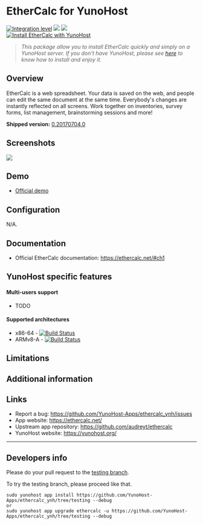 # EtherCalc for YunoHost

[![Integration level](https://dash.yunohost.org/integration/ethercalc.svg)](https://dash.yunohost.org/appci/app/ethercalc) ![](https://ci-apps.yunohost.org/ci/badges/ethercalc.status.svg) ![](https://ci-apps.yunohost.org/ci/badges/ethercalc.maintain.svg)  
[![Install EtherCalc with YunoHost](https://install-app.yunohost.org/install-with-yunohost.svg)](https://install-app.yunohost.org/?app=ethercalc)

> *This package allow you to install EtherCalc quickly and simply on a YunoHost server.
If you don't have YunoHost, please see [here](https://yunohost.org/#/install) to know how to install and enjoy it.*

## Overview
EtherCalc is a web spreadsheet. Your data is saved on the web, and people can edit the same document at the same time. Everybody's changes are instantly reflected on all screens. Work together on inventories, survey forms, list management, brainstorming sessions and more!

**Shipped version:** [0.20170704.0](https://github.com/audreyt/ethercalc/tree/0.20170704.0)

## Screenshots

![](https://accueil.framacalc.org/img/fr/screenshot.png)

## Demo

* [Official demo](https://ethercalc.org/_new)

## Configuration

N/A.

## Documentation

 * Official EtherCalc documentation: https://ethercalc.net/#ch1

## YunoHost specific features

#### Multi-users support

* TODO

#### Supported architectures

* x86-64 - [![Build Status](https://ci-apps.yunohost.org/ci/logs/ethercalc.svg)](https://ci-apps.yunohost.org/ci/apps/ethercalc/)
* ARMv8-A - [![Build Status](https://ci-apps-arm.yunohost.org/ci/logs/ethercalc.svg)](https://ci-apps-arm.yunohost.org/ci/apps/ethercalc/)

## Limitations

## Additional information

## Links

 * Report a bug: https://github.com/YunoHost-Apps/ethercalc_ynh/issues
 * App website: https://ethercalc.net/
 * Upstream app repository: https://github.com/audreyt/ethercalc
 * YunoHost website: https://yunohost.org/

---

## Developers info

Please do your pull request to the [testing branch](https://github.com/YunoHost-Apps/ethercalc_ynh/tree/testing).

To try the testing branch, please proceed like that.
```
sudo yunohost app install https://github.com/YunoHost-Apps/ethercalc_ynh/tree/testing --debug
or
sudo yunohost app upgrade ethercalc -u https://github.com/YunoHost-Apps/ethercalc_ynh/tree/testing --debug
```
